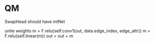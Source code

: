 # QM
SwapHead should have intNet

untie weights
m = F.relu(self.conv1(out, data.edge_index, edge_attr))
m = F.relu(self.linear(m))
out = out + m
